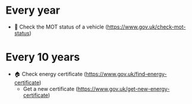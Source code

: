 # Every year

- :car: Check the MOT status of a vehicle (https://www.gov.uk/check-mot-status)

# Every 10 years

- :house: Check energy certificate (https://www.gov.uk/find-energy-certificate)
  - Get a new certificate (https://www.gov.uk/get-new-energy-certificate)
